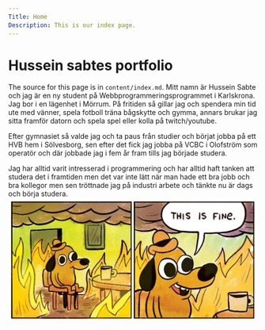 ```yaml
---
Title: Home
Description: This is our index page.
---
```


Hussein sabtes portfolio
==========================
The source for this page is in `content/index.md`.
Mitt namn är Hussein Sabte och jag är en ny student på Webbprogrammeringsprogrammet i Karlskrona. Jag bor i en lägenhet i Mörrum. På fritiden så gillar jag och spendera min tid ute med vänner, spela fotboll träna bågskytte och gymma, annars brukar jag sitta framför datorn och spela spel eller kolla på twitch/youtube.

Efter gymnasiet så valde jag och ta paus från studier och börjat jobba på ett HVB hem i Sölvesborg, sen efter det fick jag jobba på VCBC i Olofström som operatör och där jobbade jag i fem år fram tills jag började studera.

Jag har alltid varit intresserad i programmering och har alltid haft tanken att studera det i framtiden men det var inte lätt när man hade ett bra jobb och bra kollegor men sen tröttnade jag på industri arbete och tänkte nu är dags och börja studera.
![A Picture of Me](assets/img/fine.png.jpg)

